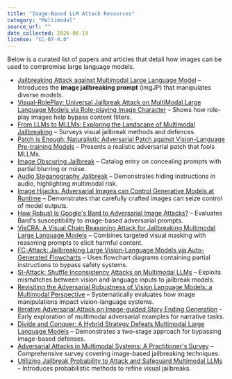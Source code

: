 ```yaml
---
title: "Image-Based LLM Attack Resources"
category: "Multimodal"
source_url: ""
date_collected: 2026-06-19
license: "CC-BY-4.0"
---
```


Below is a curated list of papers and articles that detail how images can be used to compromise large language models.

- [Jailbreaking Attack against Multimodal Large Language Model](https://arxiv.org/abs/2402.02309) – Introduces the **image jailbreaking prompt** (imgJP) that manipulates diverse models.
- [Visual-RolePlay: Universal Jailbreak Attack on MultiModal Large Language Models via Role-playing Image Character](https://arxiv.org/abs/2405.20773) – Shows how role-play images help bypass content filters.
- [From LLMs to MLLMs: Exploring the Landscape of Multimodal Jailbreaking](https://arxiv.org/abs/2406.14859) – Surveys visual jailbreak methods and defences.
- [Patch is Enough: Naturalistic Adversarial Patch against Vision-Language Pre-training Models](https://arxiv.org/abs/2410.04884) – Presents a realistic adversarial patch that fools MLLMs.
- [Image Obscuring Jailbreak](image-obscuring-jailbreak.md) – Catalog entry on concealing prompts with partial blurring or noise.
- [Audio Steganography Jailbreak](audio-steganography-jailbreak.md) – Demonstrates hiding instructions in audio, highlighting multimodal risk.
- [Image Hijacks: Adversarial Images can Control Generative Models at Runtime](https://arxiv.org/abs/2309.00236) – Demonstrates that carefully crafted images can seize control of model outputs.
- [How Robust Is Google's Bard to Adversarial Image Attacks?](https://arxiv.org/abs/2309.11751) – Evaluates Bard's susceptibility to image-based adversarial prompts.
- [VisCRA: A Visual Chain Reasoning Attack for Jailbreaking Multimodal Large Language Models](https://arxiv.org/abs/2505.19684) – Combines targeted visual masking with reasoning prompts to elicit harmful content.
- [FC-Attack: Jailbreaking Large Vision-Language Models via Auto-Generated Flowcharts](https://arxiv.org/abs/2505.19682) – Uses flowchart diagrams containing partial instructions to bypass safety systems.
- [SI-Attack: Shuffle Inconsistency Attacks on Multimodal LLMs](https://arxiv.org/abs/2504.06537) – Exploits mismatches between vision and language inputs to jailbreak models.
- [Revisiting the Adversarial Robustness of Vision Language Models: a Multimodal Perspective](https://arxiv.org/abs/2404.19287) – Systematically evaluates how image manipulations impact vision-language systems.
- [Iterative Adversarial Attack on Image-guided Story Ending Generation](https://arxiv.org/abs/2305.13208) – Early exploration of multimodal adversarial examples for narrative tasks.
- [Divide and Conquer: A Hybrid Strategy Defeats Multimodal Large Language Models](https://arxiv.org/abs/2412.16555) – Demonstrates a two-stage approach for bypassing image-based defenses.
- [Adversarial Attacks in Multimodal Systems: A Practitioner's Survey](https://arxiv.org/abs/2505.03084) – Comprehensive survey covering image-based jailbreaking techniques.
- [Utilizing Jailbreak Probability to Attack and Safeguard Multimodal LLMs](https://arxiv.org/abs/2503.06989) – Introduces probabilistic methods to refine visual jailbreaks.
